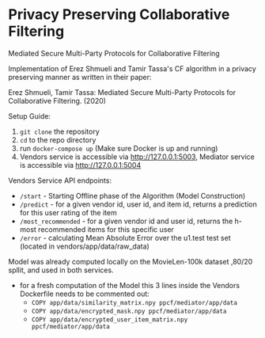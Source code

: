 # Privacy Preserving Collaborative Filtering
Mediated Secure Multi-Party Protocols for Collaborative Filtering

Implementation of Erez Shmueli and Tamir Tassa's CF algorithm in a privacy preserving manner as written in their paper:

Erez Shmueli, Tamir Tassa: Mediated Secure Multi-Party Protocols for Collaborative Filtering. (2020)

Setup Guide:

1. `git clone` the repository
2. `cd` to the repo directory
3. run `docker-compose up` (Make sure Docker is up and running)
4. Vendors service is accessible via http://127.0.0.1:5003,
   Mediator service is accessible via http://127.0.0.1:5004
   
  Vendors Service API endpoints:
  
  - `/start` - Starting Offline phase of the Algorithm (Model Construction) 
  - `/predict` - for a given vendor id, user id, and item id, returns a prediction for this user rating of the item
  - `/most_recommended` - for a given vendor id and user id, returns the h-most recommended items for this specific user
  - `/error` - calculating Mean Absolute Error over the u1.test test set (located in vendors/app/data/raw_data)
  
  Model was already computed locally on the MovieLen-100k dataset ,80/20 spllit, and used in both services.
  - for a fresh computation of the Model this 3 lines inside the Vendors Dockerfile needs to be commented out:
    - `COPY app/data/similarity_matrix.npy ppcf/mediator/app/data`
    - `COPY app/data/encrypted_mask.npy ppcf/mediator/app/data`
    - `COPY app/data/encrypted_user_item_matrix.npy ppcf/mediator/app/data`
